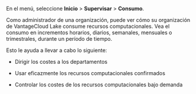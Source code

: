 En el menú, seleccione **Inicio** > **Supervisar** > **Consumo**.

Como administrador de una organización, puede ver cómo su organización de VantageCloud Lake consume recursos computacionales. Vea el consumo en incrementos horarios, diarios, semanales, mensuales o trimestrales, durante un período de tiempo.

Esto le ayuda a llevar a cabo lo siguiente:

-   Dirigir los costes a los departamentos


-   Usar eficazmente los recursos computacionales confirmados


-   Controlar los costes de los recursos computacionales bajo demanda


